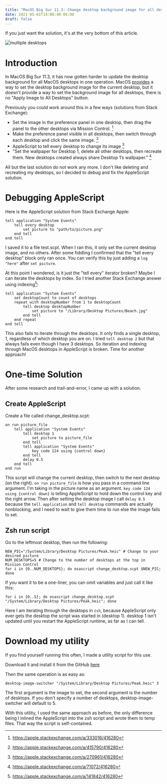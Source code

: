 ```yaml
---
title: "MacOS Big Sur 11.3: Change desktop background image for all desktops"
date: 2021-05-01T14:08:40-04:00
draft: false
---
```


If you just want the solution, it's at the very bottom of this article.

![multiple desktops](/multiple-desktops-with-images.png#l)

# Introduction

In MacOS Big Sur 11.3, it has now gotten harder to update the desktop background for all MacOS desktops in one operation. MacOS [provides](https://web.archive.org/web/20210219174518/https://support.apple.com/guide/mac-help/change-your-desktop-picture-mchlp3013/mac) a way to set the desktop background image for the current desktop, but it doesn't provide a way to set the background image for all desktops, there is no "Apply Image to All Desktops" button.

Previously you could work around this in a few ways (solutions from Stack Exchange):

- Set the image in the preference panel in one desktop, then drag the panel to the other desktops via Mission Control. [^1]
- Make the preference panel visible in all desktops, then switch through each desktop and click the same image. [^2]
- AppleScript to tell every desktop to change its image [^3]
- "Set the wallpaper for Desktop 1, delete all other desktops, then recreate them. New desktops created always share Desktop 1’s wallpaper." [^4]

All but the last solution do not work any more. I don't like deleting and recreating my desktops, so I decided to debug and fix the AppleScript solution.

# Debugging AppleScript

Here is the AppleScript solution from Stack Exchange Apple:

```
tell application "System Events"
    tell every desktop
        set picture to "path/to/picture.png"
    end tell
end tell
```

I saved it to a file test.scpt. When I ran this, it only set the current desktop image, and no others. After some fiddling I confirmed that the "tell every desktop" block only ran once. You can verify this by just adding a `log "here"` after `set picture`.

At this point I wondered, is it just the "tell every" iterator broken? Maybe I can iterate the desktops by index. So I tried another Stack Exchange answer using indexing[^5]:

```
tell application "System Events"
    set desktopCount to count of desktops
    repeat with desktopNumber from 1 to desktopCount
        tell desktop desktopNumber
            set picture to "/Library/Desktop Pictures/Beach.jpg"
        end tell
    end repeat
end tell
```

This also fails to iterate through the desktops. It only finds a single desktop, 1, regardless of which desktop you are on. I tried `tell desktop 2` but that always fails even though I have 3 desktops. So iteration and indexing through MacOS desktops in AppleScript is broken. Time for another approach!

# One-time Solution

After some research and trail-and-error, I came up with a solution.

## Create AppleScript

Create a file called change_desktop.scpt:

```
on run picture_file
    tell application "System Events"
        tell desktop 1
            set picture to picture_file
        end tell
        tell application "System Events"
            key code 124 using {control down}
        end tell
        delay 0.5
    end tell
end run
```

This script will change the current desktop, then switch to the next desktop (on the right). `on run picture_file` is how you pass in a command line argument. I'm taking in the picture name as an argument. `key code 124 using {control down}` is telling AppleScript to hold down the control key and the right arrow. Then after setting the desktop image I call `delay 0.5` because the `tell application` and `tell desktop` commands are actually nonblocking, and I need to wait to give them time to run else the image fails to set.

## Zsh run script

Go to the leftmost desktop, then run the following:

```
NEW_PIC="/System/Library/Desktop Pictures/Peak.heic" # Change to your desired picture
NUM_DESKTOPS=5 # Change to the number of desktops at the top in Mission Control
for i in {0..NUM_DESKTOPS}; do osascript change_desktop.scpt $NEW_PIC; done
```

If you want it to be a one-liner, you can omit variables and just call it like this:

```
for i in {0..5}; do osascript change_desktop.scpt "/System/Library/Desktop Pictures/Peak.heic"; done
```

Here I am iterating through the desktops in `zsh`, because AppleScript only ever gets the desktop the script was started in (desktop 1). desktop 1 isn't updated until you restart the AppleScript runtime, as far as I can tell.

# Download my utility

If you find yourself running this often, I made a utility script for this use.

Download it and install it from the GitHub [here](https://github.com/GabrielDougherty/desktop-image-switcher)

Then the same operation is as easy as:

```
desktop-image-switcher "/System/Library/Desktop Pictures/Peak.heic" 3
```

The first argument is the image to set, the second argument is the number of desktops. If you don't specify a number of desktops, desktop-image-switcher will default to 5.

With this utility, I used the same approach as before, the only difference being I inlined the AppleScript into the zsh script and wrote them to temp files. That way the script is self-contained.

[^1]: https://apple.stackexchange.com/a/333016/416280
[^2]: https://apple.stackexchange.com/a/415790/416280
[^3]: https://apple.stackexchange.com/a/270961/416280
[^4]: https://apple.stackexchange.com/a/71072/416280
[^5]: https://apple.stackexchange.com/a/141842/416280